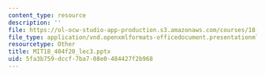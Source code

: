 ```yaml
---
content_type: resource
description: ''
file: https://ol-ocw-studio-app-production.s3.amazonaws.com/courses/18-404j-theory-of-computation-fall-2020/5fa3b759dccf7ba708e0484427f2b968_MIT18_404f20_lec3.pptx
file_type: application/vnd.openxmlformats-officedocument.presentationml.presentation
resourcetype: Other
title: MIT18_404f20_lec3.pptx
uid: 5fa3b759-dccf-7ba7-08e0-484427f2b968
---
```

